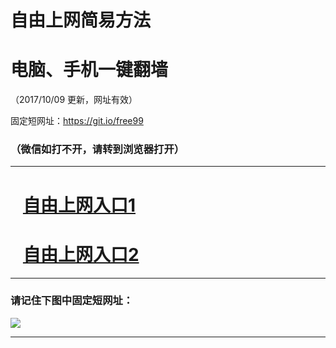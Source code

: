 ﻿# 自由上网简易方法

# 电脑、手机一键翻墙

（2017/10/09 更新，网址有效）

固定短网址：https://git.io/free99

### （微信如打不开，请转到浏览器打开）


***





# &nbsp;&nbsp; <a href="http://ft216727759.fwq-tz-1001.info/fwqtz01.html?t=100900127725 " target="_blank">自由上网入口1</a>
# &nbsp;&nbsp; <a href="http://ft1624922884.fwq-tz-1002.info/fwqtz02.html?t=100900115584 " target="_blank">自由上网入口2</a>
***

### 请记住下图中固定短网址：

<img src="https://s3-us-west-2.amazonaws.com/fwq-1001/yjfq-20170905okok.png" /> 


***

